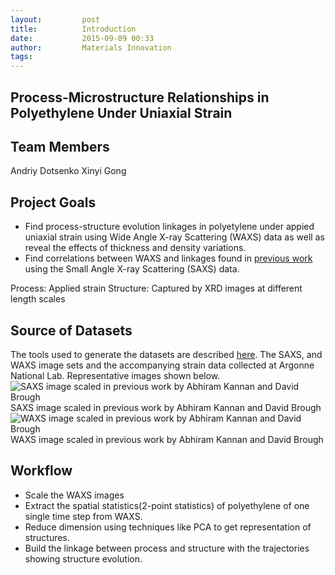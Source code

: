 ```yaml
---
layout:     	post 
title:      	Introduction
date:       	2015-09-09 00:33
author:     	Materials Innovation
tags:         
---
```


Process-Microstructure Relationships in Polyethylene Under Uniaxial Strain
------------------------------------------------------------------------

Team Members
------------

Andriy Dotsenko
Xinyi Gong

Project Goals
-------------

 - Find process-structure evolution linkages in polyetylene under appied uniaxial strain using Wide Angle X-ray Scattering (WAXS) data  as well as reveal the effects of thickness and density variations.
 - Find correlations between WAXS and linkages found in [previous work](http://phelpsforpresident.github.io/MIC-XRD-Polymer/about/) using the Small Angle X-ray Scattering (SAXS) data.

Process: Applied strain 
Structure: Captured by XRD images at different length scales

Source of Datasets
----------------------------
The tools used to generate the datasets are described [here](http://pubs.acs.org/doi/abs/10.1021/ma020771i).  The SAXS, and WAXS image sets and the accompanying strain data collected at Argonne National Lab. Representative images shown below.
![SAXS image scaled in previous work by Abhiram Kannan and David Brough](https://www.flickr.com/photos/73249669@N02/15083260160)
SAXS image scaled in previous work by Abhiram Kannan and David Brough
![WAXS image scaled in previous work by Abhiram Kannan and David Brough](https://www.flickr.com/photos/73249669@N02/15083269989)
WAXS image scaled in previous work by Abhiram Kannan and David Brough

Workflow
------------------------------

 - Scale the WAXS images
 - Extract the spatial statistics(2-point statistics) of polyethylene of
   one single time step from WAXS.
 - Reduce dimension using techniques like PCA to get representation of structures.
 - Build the linkage between process and structure with the trajectories showing structure evolution.